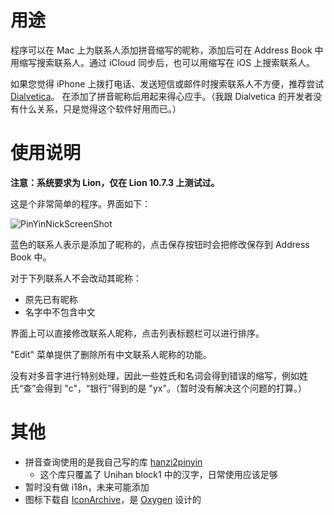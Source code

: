 用途
====

程序可以在 Mac 上为联系人添加拼音缩写的昵称，添加后可在 Address Book 中用缩写搜索联系人。通过
iCloud 同步后，也可以用缩写在 iOS 上搜索联系人。

如果您觉得 iPhone 上拨打电话、发送短信或邮件时搜索联系人不方便，推荐尝试
[Dialvetica](http://itunes.apple.com/us/app/dialvetica-contacts/id404074258?mt=8)。
在添加了拼音昵称后用起来得心应手。（我跟 Dialvetica 的开发者没有什么关系，只是觉得这个软件好用而已。）

使用说明
=======

**注意：系统要求为 Lion，仅在 Lion 10.7.3 上测试过。**

这是个非常简单的程序。界面如下：

<img src="https://img.skitch.com/20120504-dpg2q91s8hiyd7ygx3wmjfrcc9.jpg"
alt="PinYinNickScreenShot" />

蓝色的联系人表示是添加了昵称的，点击保存按钮时会把修改保存到 Address Book 中。

对于下列联系人不会改动其昵称：

- 原先已有昵称
- 名字中不包含中文

界面上可以直接修改联系人昵称，点击列表标题栏可以进行排序。

"Edit" 菜单提供了删除所有中文联系人昵称的功能。

没有对多音字进行特别处理，因此一些姓氏和名词会得到错误的缩写，例如姓氏“查”会得到
"c"，“银行”得到的是 "yx"。（暂时没有解决这个问题的打算。）

其他
====

- 拼音查询使用的是我自己写的库 [hanzi2pinyin](https://github.com/cyfdecyf/hanzi2pinyin)
  - 这个库只覆盖了 Unihan block1 中的汉字，日常使用应该足够
- 暂时没有做 i18n，未来可能添加
- 图标下载自 [IconArchive](http://www.iconarchive.com/show/oxygen-icons-by-oxygen-icons.org/Mimetypes-x-office-address-book-icon.html)，是 [Oxygen](http://www.oxygen-icons.org/) 设计的
